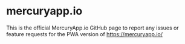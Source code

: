 # mercuryapp.io
This is the official MercuryApp.io GitHub page to report any issues or 
feature requests for the PWA version of https://mercuryapp.io/

